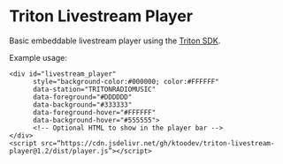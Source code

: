 # Triton Livestream Player

Basic embeddable livestream player using the [Triton SDK](https://userguides.tritondigital.com/spc/tdplay2/embedding_the_td_player_sdk.html).

Example usage:

    <div id="livestream_player"
          style="background-color:#000000; color:#FFFFFF"
          data-station="TRITONRADIOMUSIC"
          data-foreground="#DDDDDD"
          data-background="#333333"
          data-foreground-hover="#FFFFFF"
          data-background-hover="#555555">
          <!-- Optional HTML to show in the player bar -->
    </div>
    <script src=“https://cdn.jsdelivr.net/gh/ktoodev/triton-livestream-player@1.2/dist/player.js”></script>
